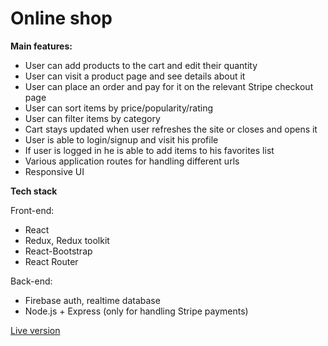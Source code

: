# Online shop

**Main features:**

* User can add products to the cart and edit their quantity
* User can visit a product page and see details about it
* User can place an order and pay for it on the relevant Stripe checkout page
* User can sort items by price/popularity/rating
* User can filter items by category
* Cart stays updated when user refreshes the site or closes and opens it
* User is able to login/signup and visit his profile
* If user is logged in he is able to add items to his favorites list
* Various application routes for handling different urls
* Responsive UI

**Tech stack**

Front-end:
* React
* Redux, Redux toolkit
* React-Bootstrap
* React Router

Back-end:
* Firebase auth, realtime database
* Node.js + Express (only for handling Stripe payments)

[Live version](https://oleh-e-commerce-demo.netlify.app/)
